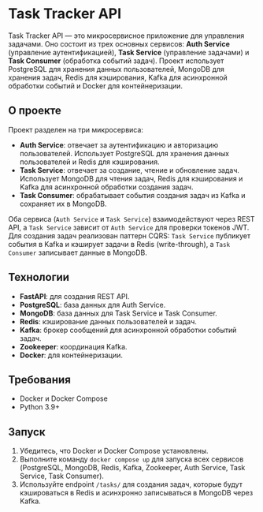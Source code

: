 # Task Tracker API

Task Tracker API — это микросервисное приложение для управления задачами. Оно состоит из трех основных сервисов: **Auth Service** (управление аутентификацией), **Task Service** (управление задачами) и **Task Consumer** (обработка событий задач). Проект использует PostgreSQL для хранения данных пользователей, MongoDB для хранения задач, Redis для кэширования, Kafka для асинхронной обработки событий и Docker для контейнеризации.

## О проекте

Проект разделен на три микросервиса:
- **Auth Service**: отвечает за аутентификацию и авторизацию пользователей. Использует PostgreSQL для хранения данных пользователей и Redis для кэширования.
- **Task Service**: отвечает за создание, чтение и обновление задач. Использует MongoDB для чтения задач, Redis для кэширования и Kafka для асинхронной обработки создания задач.
- **Task Consumer**: обрабатывает события создания задач из Kafka и сохраняет их в MongoDB.

Оба сервиса (`Auth Service` и `Task Service`) взаимодействуют через REST API, а `Task Service` зависит от `Auth Service` для проверки токенов JWT. Для создания задач реализован паттерн CQRS: `Task Service` публикует события в Kafka и кэширует задачи в Redis (write-through), а `Task Consumer` записывает данные в MongoDB.

## Технологии

- **FastAPI**: для создания REST API.
- **PostgreSQL**: база данных для Auth Service.
- **MongoDB**: база данных для Task Service и Task Consumer.
- **Redis**: кэширование данных пользователей и задач.
- **Kafka**: брокер сообщений для асинхронной обработки событий задач.
- **Zookeeper**: координация Kafka.
- **Docker**: для контейнеризации.

## Требования

- Docker и Docker Compose
- Python 3.9+

## Запуск

1. Убедитесь, что Docker и Docker Compose установлены.
2. Выполните команду `docker compose up` для запуска всех сервисов (PostgreSQL, MongoDB, Redis, Kafka, Zookeeper, Auth Service, Task Service, Task Consumer).
3. Используйте endpoint `/tasks/` для создания задач, которые будут кэшироваться в Redis и асинхронно записываться в MongoDB через Kafka.
